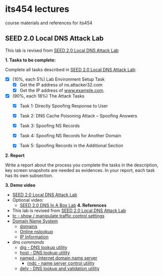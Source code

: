 # its454 lectures

course materials and references for its454

## SEED 2.0 Local DNS Attack Lab

This lab is revised from [SEED 2.0 Local DNS Attack Lab](https://seedsecuritylabs.org/Labs_20.04/Networking/DNS/DNS_Local/)

**1. Tasks to be complete:**

Complete all tasks described in [SEED 2.0 Local DNS Attack Lab](./refs/DNSLocal.pdf):

- [x] (10%, each 5%) Lab Environment Setup Task
  - [x] Get the IP address of ns.attacker32.com
  - [x] Get the IP address of www.example.com.
- [x] (90%, each 18%) The Attack Tasks
  - [x]  Task 1: Directly Spoofing Response to User
  - [x]  Task 2: DNS Cache Poisoning Attack – Spoofing Answers
  - [x]  Task 3: Spoofing NS Records
  - [x]  Task 4: Spoofing NS Records for Another Domain
  - [x]  Task 5: Spoofing Records in the Additional Section


**2. Report**

Write a report about the process you complete the tasks in the description, key screen snapshots are needed as evidences. In your report, each task has its own subsection.


**3. Demo video**
* [SEED 2.0 Local DNS Attack Lab](https://youtu.be/7Phz7s6XES0)
* Optional video:
  * [SEED 2.0 DNS In A Box Lab](https://youtu.be/JyMxhNowBCk)
**4. References**
* This lab is revised from [SEED 2.0 Local DNS Attack Lab](https://seedsecuritylabs.org/Labs_20.04/Networking/DNS/DNS_Local/)
* [tc - show / manipulate traffic control settings](https://man7.org/linux/man-pages/man8/tc.8.html)
* [Domain Name System](https://en.wikipedia.org/wiki/Domain_Name_System)
  * [domains](https://support.google.com/a/topic/3540977)
  * [Online nslookup](https://www.nslookup.io/)
  * [IP Information](https://ipinfo.io/)
* _dns commands_
  * [dig - DNS lookup utility](http://manpages.ubuntu.com/manpages/focal/man1/dig.1.html)
  * [host - DNS lookup utility](http://manpages.ubuntu.com/manpages/focal/man1/host.1.html)
  * [named - Internet domain name server](http://manpages.ubuntu.com/manpages/focal/man8/named.8.html)
    * [rndc - name server control utility](http://manpages.ubuntu.com/manpages/focal/en/man8/rndc.8.html)
  * [delv - DNS lookup and validation utility](http://manpages.ubuntu.com/manpages/focal/man1/delv.1.html)
